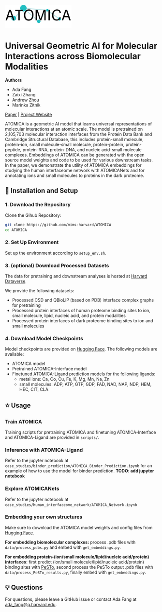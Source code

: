 ![ATOMICA logo](assets/atomica_logo.png)
# Universal Geometric AI for Molecular Interactions across Biomolecular Modalities

**Authors**
* Ada Fang
* Zaixi Zhang
* Andrew Zhou
* Marinka Zitnik

[Paper](link_to_paper) | [Project Website](link_to_website)

ATOMICA is a geometric AI model that learns universal representations of molecular interactions at an atomic scale. The model is pretrained on 2,105,703 molecular interaction interfaces from the Protein Data Bank and Cambridge Structural Database, this includes protein-small molecule, protein-ion, small molecule-small molecule, protein-protein, protein-peptide, protein-RNA, protein-DNA, and nucleic acid-small molecule complexes. Embeddings of ATOMICA can be generated with the open source model weights and code to be used for various downstream tasks. In the paper, we demonstrate the utility of ATOMICA embeddings for studying the human interfaceome network with ATOMICANets and for annotating ions and small molecules to proteins in the dark proteome.

## :rocket: Installation and Setup

### 1. Download the Repository
Clone the Gihub Repository:
```bash
git clone https://github.com/mims-harvard/ATOMICA
cd ATOMICA
```

### 2. Set Up Environment
Set up the environment according to `setup_env.sh`.

### 3. (optional) Download Processed Datasets
The data for pretraining and downstream analyses is hosted at [Harvard Dataverse](https://doi.org/10.7910/DVN/4DUBJX).

We provide the following datasets:
* Processed CSD and QBioLiP (based on PDB) interface complex graphs for pretraining
* Processed protein interfaces of human proteome binding sites to ion, small molecule, lipid, nucleic acid, and protein modalities
* Processed protein interfaces of dark proteome binding sites to ion and small molecules

### 4. Download Model Checkpoints
Model checkpoints are provided on [Hugging Face](https://huggingface.co/ada-f/ATOMICA/). The following models are available:
* ATOMICA model
* Pretrained ATOMICA-Interface model
* Finetuned ATOMICA-Ligand prediction models for the following ligands:
    * metal ions: Ca, Co, Cu, Fe, K, Mg, Mn, Na, Zn
    * small molecules: ADP, ATP, GTP, GDP, FAD, NAD, NAP, NDP, HEM, HEC, CIT, CLA

## :star: Usage
### Train ATOMICA
Training scripts for pretraining ATOMICA and finetuning ATOMICA-Interface and ATOMICA-Ligand are provided in `scripts/`.

### Inference with ATOMICA-Ligand
Refer to the jupyter notebook at `case_studies/binder_prediction/ATOMICA_Binder_Prediction.ipynb` for an example of how to use the model for binder prediction. **TODO: add jupyter notebook**

### Explore ATOMICANets
Refer to the jupyter notebook at `case_studies/human_interfaceome_network/ATOMICA_Network.ipynb`

### Embedding your own structures
Make sure to download the ATOMICA model weights and config files from [Hugging Face](https://huggingface.co/ada-f/ATOMICA/).

**For embedding biomolecular complexes:** process .pdb files with `data/process_pdbs.py` and embed with `get_embeddings.py`.

**For embedding protein-(ion/small molecule/lipid/nucleic acid/protein) interfaces:** first predict (ion/small molecule/lipid/nucleic acid/protein) binding sites with [PeSTo](https://github.com/LBM-EPFL/PeSTo), second process the PeSTo output .pdb files with `data/process_PeSTo_results.py`, finally embed with `get_embeddings.py`.

## :bulb: Questions
For questions, please leave a GitHub issue or contact Ada Fang at <ada_fang@g.harvard.edu>.

